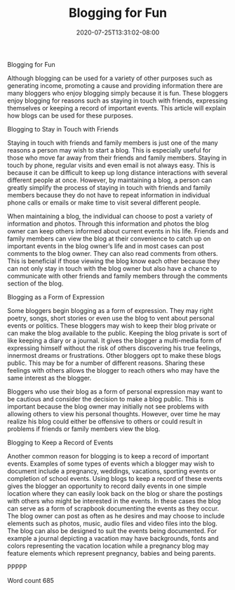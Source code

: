 ﻿---
title: "Blogging for Fun"
date: 2020-07-25T13:31:02-08:00
description: "TXT Tips for Web Success"
featured_image: "/images/TXT.jpg"
tags: ["TXT"]
---

Blogging for Fun

Although blogging can be used for a variety of other purposes such as generating income, promoting a cause and providing information there are many bloggers who enjoy blogging simply because it is fun. These bloggers enjoy blogging for reasons such as staying in touch with friends, expressing themselves or keeping a record of important events. This article will explain how blogs can be used for these purposes. 

Blogging to Stay in Touch with Friends

Staying in touch with friends and family members is just one of the many reasons a person may wish to start a blog. This is especially useful for those who move far away from their friends and family members. Staying in touch by phone, regular visits and even email is not always easy. This is because it can be difficult to keep up long distance interactions with several different people at once. However, by maintaining a blog, a person can greatly simplify the process of staying in touch with friends and family members because they do not have to repeat information in individual phone calls or emails or make time to visit several different people. 

When maintaining a blog, the individual can choose to post a variety of information and photos. Through this information and photos the blog owner can keep others informed about current events in his life. Friends and family members can view the blog at their convenience to catch up on important events in the blog owner’s life and in most cases can post comments to the blog owner. They can also read comments from others. This is beneficial if those viewing the blog know each other because they can not only stay in touch with the blog owner but also have a chance to communicate with other friends and family members through the comments section of the blog. 

Blogging as a Form of Expression

Some bloggers begin blogging as a form of expression. They may right poetry, songs, short stories or even use the blog to vent about personal events or politics. These bloggers may wish to keep their blog private or can make the blog available to the public. Keeping the blog private is sort of like keeping a diary or a journal. It gives the blogger a multi-media form of expressing himself without the risk of others discovering his true feelings, innermost dreams or frustrations. Other bloggers opt to make these blogs public. This may be for a number of different reasons. Sharing these feelings with others allows the blogger to reach others who may have the same interest as the blogger. 

Bloggers who use their blog as a form of personal expression may want to be cautious and consider the decision to make a blog public. This is important because the blog owner may initially not see problems with allowing others to view his personal thoughts. However, over time he may realize his blog could either be offensive to others or could result in problems if friends or family members view the blog. 

Blogging to Keep a Record of Events

Another common reason for blogging is to keep a record of important events. Examples of some types of events which a blogger may wish to document include a pregnancy, weddings, vacations, sporting events or completion of school events. Using blogs to keep a record of these events gives the blogger an opportunity to record daily events in one simple location where they can easily look back on the blog or share the postings with others who might be interested in the events. In these cases the blog can serve as a form of scrapbook documenting the events as they occur. The blog owner can post as often as he desires and may choose to include elements such as photos, music, audio files and video files into the blog. The blog can also be designed to suit the events being documented. For example a journal depicting a vacation may have backgrounds, fonts and colors representing the vacation location while a pregnancy blog may feature elements which represent pregnancy, babies and being parents. 

PPPPP

Word count 685


